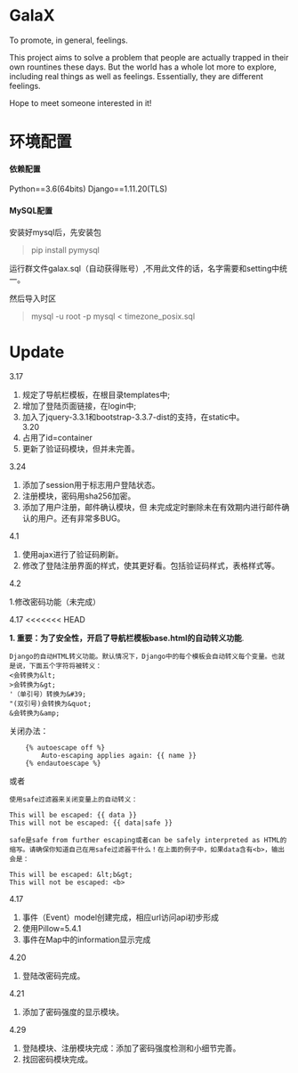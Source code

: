 # GalaX
To promote, in general, feelings.

This project aims to solve a problem that people are actually trapped in their own rountines these days. But the world has a whole lot more to explore, including real things as well as feelings. Essentially, they are different feelings.

Hope to meet someone interested in it!



# 环境配置
#### 依赖配置
Python==3.6(64bits)
Django==1.11.20(TLS)

#### MySQL配置
安装好mysql后，先安装包
> pip install pymysql

运行群文件galax.sql（自动获得账号）,不用此文件的话，名字需要和setting中统一。

然后导入时区
> mysql -u root -p mysql < timezone_posix.sql

# Update
3.17 
1. 规定了导航栏模板，在根目录templates中;
2. 增加了登陆页面链接，在login中;
3. 加入了jquery-3.3.1和bootstrap-3.3.7-dist的支持，在static中。  
3.20 
1. 占用了id=container
2. 更新了验证码模块，但并未完善。


3.24

1. 添加了session用于标志用户登陆状态。
2. 注册模块，密码用sha256加密。
3. 添加了用户注册，邮件确认模块，但 未完成定时删除未在有效期内进行邮件确认的用户。还有非常多BUG。

4.1

1. 使用ajax进行了验证码刷新。
2. 修改了登陆注册界面的样式，使其更好看。包括验证码样式，表格样式等。

4.2

1.修改密码功能（未完成）

4.17
<<<<<<< HEAD

**1. 重要：为了安全性，开启了导航栏模板base.html的自动转义功能**.
```
Django的自动HTML转义功能。默认情况下，Django中的每个模板会自动转义每个变量。也就是说，下面五个字符将被转义：
<会转换为&lt;
>会转换为&gt;
'（单引号）转换为&#39;
"(双引号)会转换为&quot;
&会转换为&amp;
```
关闭办法：
```
    {% autoescape off %}
        Auto-escaping applies again: {{ name }}
    {% endautoescape %}
```
或者
```
使用safe过滤器来关闭变量上的自动转义：

This will be escaped: {{ data }}
This will not be escaped: {{ data|safe }}

safe是safe from further escaping或者can be safely interpreted as HTML的缩写。请确保你知道自己在用safe过滤器干什么！在上面的例子中，如果data含有<b>，输出会是：

This will be escaped: &lt;b&gt;
This will not be escaped: <b>
```
4.17

1. 事件（Event）model创建完成，相应url访问api初步形成
2. 使用Pillow=5.4.1
3. 事件在Map中的information显示完成


4.20
1. 登陆改密码完成。

4.21
1. 添加了密码强度的显示模块。

4.29
1. 登陆模块、注册模块完成：添加了密码强度检测和小细节完善。
2. 找回密码模块完成。